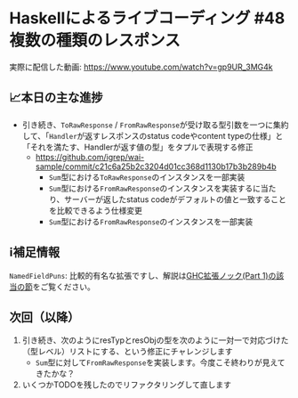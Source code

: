 # Haskellによるライブコーディング #48 複数の種類のレスポンス

実際に配信した動画: <https://www.youtube.com/watch?v=gp9UR_3MG4k>

## 📈本日の主な進捗

- 引き続き、`ToRawResponse` / `FromRawResponse`が受け取る型引数を一つに集約して、「`Handler`が返すレスポンスのstatus codeやcontent typeの仕様」と「それを満たす、Handlerが返す値の型」をタプルで表現する修正
    - <https://github.com/igrep/wai-sample/commit/c21c6a25b2c3204d01cc368d1130b17b3b289b4b>
        - `Sum`型における`ToRawResponse`のインスタンスを一部実装
        - `Sum`型における`FromRawResponse`のインスタンスを実装するに当たり、サーバーが返したstatus codeがデフォルトの値と一致することを比較できるよう仕様変更
        - `Sum`型における`FromRawResponse`のインスタンスを一部実装

## ℹ️補足情報

`NamedFieldPuns`: 比較的有名な拡張ですし、解説は[GHC拡張ノック(Part 1)の該当の節](https://haskell.jp/blog/posts/2018/about-ghc-exts-1.html#%E3%83%AC%E3%82%B3%E3%83%BC%E3%83%89%E3%81%AB%E5%AF%BE%E3%81%99%E3%82%8B%E3%82%B5%E3%83%9D%E3%83%BC%E3%83%88%E3%82%92%E5%BC%B7%E5%8C%96%E3%81%99%E3%82%8B)をご覧ください。

## 次回（以降）

1. 引き続き、次のようにresTypとresObjの型を次のように一対一で対応づけた（型レベル）リストにする、という修正にチャレンジします
    - `Sum`型に対して`FromRawResponse`を実装します。今度こそ終わりが見えてきたかな？
1. いくつかTODOを残したのでリファクタリングして直します
